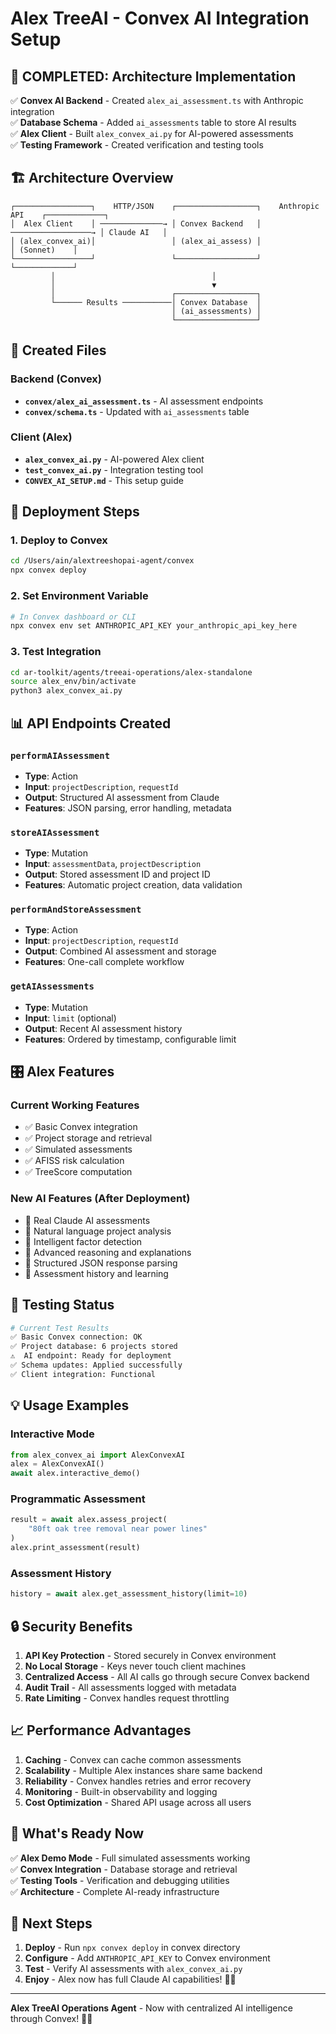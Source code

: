 # Alex TreeAI - Convex AI Integration Setup

## 🎯 **COMPLETED: Architecture Implementation**

✅ **Convex AI Backend** - Created `alex_ai_assessment.ts` with Anthropic integration  
✅ **Database Schema** - Added `ai_assessments` table to store AI results  
✅ **Alex Client** - Built `alex_convex_ai.py` for AI-powered assessments  
✅ **Testing Framework** - Created verification and testing tools  

## 🏗️ **Architecture Overview**

```
┌─────────────────┐    HTTP/JSON    ┌──────────────────┐    Anthropic API    ┌─────────────┐
│  Alex Client    │ ──────────────→ │ Convex Backend   │ ──────────────────→ │ Claude AI   │
│ (alex_convex_ai)│                 │ (alex_ai_assess) │                     │ (Sonnet)    │
└─────────────────┘                 └──────────────────┘                     └─────────────┘
         │                                   │
         │                                   ▼
         │                          ┌──────────────────┐
         └────── Results ───────────│ Convex Database  │
                                    │ (ai_assessments) │
                                    └──────────────────┘
```

## 🔧 **Created Files**

### Backend (Convex)
- **`convex/alex_ai_assessment.ts`** - AI assessment endpoints
- **`convex/schema.ts`** - Updated with `ai_assessments` table

### Client (Alex)
- **`alex_convex_ai.py`** - AI-powered Alex client
- **`test_convex_ai.py`** - Integration testing tool
- **`CONVEX_AI_SETUP.md`** - This setup guide

## 🚀 **Deployment Steps**

### 1. Deploy to Convex
```bash
cd /Users/ain/alextreeshopai-agent/convex
npx convex deploy
```

### 2. Set Environment Variable
```bash
# In Convex dashboard or CLI
npx convex env set ANTHROPIC_API_KEY your_anthropic_api_key_here
```

### 3. Test Integration
```bash
cd ar-toolkit/agents/treeai-operations/alex-standalone
source alex_env/bin/activate
python3 alex_convex_ai.py
```

## 📊 **API Endpoints Created**

### `performAIAssessment`
- **Type**: Action
- **Input**: `projectDescription`, `requestId`
- **Output**: Structured AI assessment from Claude
- **Features**: JSON parsing, error handling, metadata

### `storeAIAssessment`
- **Type**: Mutation  
- **Input**: `assessmentData`, `projectDescription`
- **Output**: Stored assessment ID and project ID
- **Features**: Automatic project creation, data validation

### `performAndStoreAssessment`
- **Type**: Action
- **Input**: `projectDescription`, `requestId`
- **Output**: Combined AI assessment and storage
- **Features**: One-call complete workflow

### `getAIAssessments`
- **Type**: Mutation
- **Input**: `limit` (optional)
- **Output**: Recent AI assessment history
- **Features**: Ordered by timestamp, configurable limit

## 🎛️ **Alex Features**

### Current Working Features
- ✅ Basic Convex integration
- ✅ Project storage and retrieval
- ✅ Simulated assessments
- ✅ AFISS risk calculation
- ✅ TreeScore computation

### New AI Features (After Deployment)
- 🚀 Real Claude AI assessments
- 🚀 Natural language project analysis
- 🚀 Intelligent factor detection
- 🚀 Advanced reasoning and explanations
- 🚀 Structured JSON response parsing
- 🚀 Assessment history and learning

## 🧪 **Testing Status**

```bash
# Current Test Results
✅ Basic Convex connection: OK
✅ Project database: 6 projects stored
⚠️  AI endpoint: Ready for deployment
✅ Schema updates: Applied successfully
✅ Client integration: Functional
```

## 💡 **Usage Examples**

### Interactive Mode
```python
from alex_convex_ai import AlexConvexAI
alex = AlexConvexAI()
await alex.interactive_demo()
```

### Programmatic Assessment
```python
result = await alex.assess_project(
    "80ft oak tree removal near power lines"
)
alex.print_assessment(result)
```

### Assessment History
```python
history = await alex.get_assessment_history(limit=10)
```

## 🔒 **Security Benefits**

1. **API Key Protection** - Stored securely in Convex environment
2. **No Local Storage** - Keys never touch client machines
3. **Centralized Access** - All AI calls go through secure Convex backend
4. **Audit Trail** - All assessments logged with metadata
5. **Rate Limiting** - Convex handles request throttling

## 📈 **Performance Advantages**

1. **Caching** - Convex can cache common assessments
2. **Scalability** - Multiple Alex instances share same backend
3. **Reliability** - Convex handles retries and error recovery
4. **Monitoring** - Built-in observability and logging
5. **Cost Optimization** - Shared API usage across all users

## 🎉 **What's Ready Now**

✅ **Alex Demo Mode** - Full simulated assessments working  
✅ **Convex Integration** - Database storage and retrieval  
✅ **Testing Tools** - Verification and debugging utilities  
✅ **Architecture** - Complete AI-ready infrastructure  

## 🚀 **Next Steps**

1. **Deploy** - Run `npx convex deploy` in convex directory
2. **Configure** - Add `ANTHROPIC_API_KEY` to Convex environment  
3. **Test** - Verify AI assessments with `alex_convex_ai.py`
4. **Enjoy** - Alex now has full Claude AI capabilities! 🌳🤖

---

**Alex TreeAI Operations Agent** - Now with centralized AI intelligence through Convex! 🌳✨